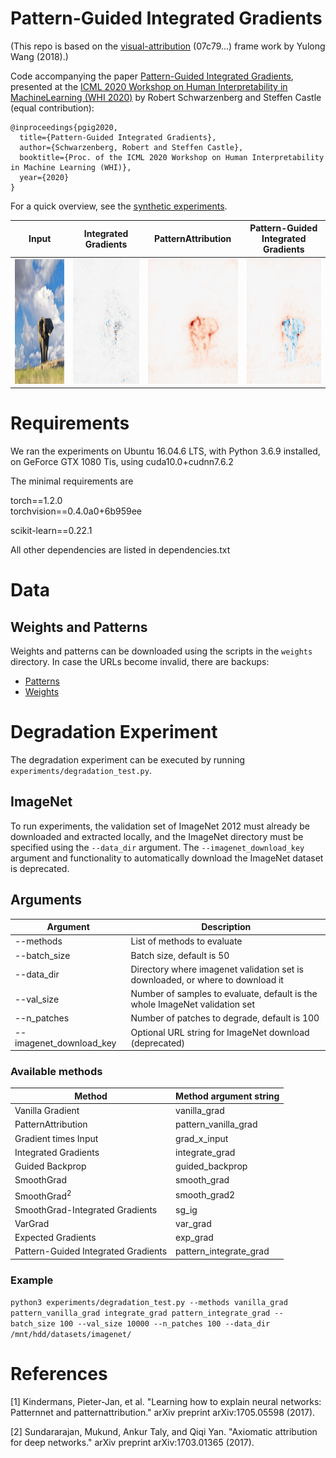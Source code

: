 # Pattern-Guided Integrated Gradients
(This repo is based on the [visual-attribution](https://github.com/yulongwang12/visual-attribution) (07c79...) frame work by Yulong Wang (2018).)

Code accompanying the paper [Pattern-Guided Integrated Gradients](https://arxiv.org/abs/2007.10685), presented at the [ICML 2020 Workshop on Human Interpretability in MachineLearning (WHI 2020)](http://whi2020.online/papers.html) by Robert Schwarzenberg and Steffen Castle (equal contribution):

```
@inproceedings{pgig2020,
  title={Pattern-Guided Integrated Gradients},
  author={Schwarzenberg, Robert and Steffen Castle},
  booktitle={Proc. of the ICML 2020 Workshop on Human Interpretability in Machine Learning (WHI)},
  year={2020}
}
```

For a quick overview, see the [synthetic experiments](https://github.com/dfki-nlp/pgig/blob/master/synthetic.ipynb). 

Input|Integrated Gradients | PatternAttribution | Pattern-Guided Integrated Gradients
---|---|---|---
<img src="https://github.com/dfki-nlp/pgig/blob/master/images/elephant.png?raw=true" width=200 height=200 />|<img src="https://github.com/dfki-nlp/pgig/blob/master/images/integrate_grad.png?raw=true" width=200 height=200 /> | <img src="https://github.com/dfki-nlp/pgig/blob/master/images/pattern_vanilla_grad.png?raw=true" width=200 height=200 /> | <img src="https://github.com/dfki-nlp/pgig/blob/master/images/pattern_integrate_grad.png?raw=true" width=200 height=200 />


# Requirements

We ran the experiments on Ubuntu 16.04.6 LTS, with Python 3.6.9 installed, on GeForce GTX 1080 Tis, using cuda10.0+cudnn7.6.2

The minimal requirements are 

torch==1.2.0          
torchvision==0.4.0a0+6b959ee

scikit-learn==0.22.1   

All other dependencies are listed in dependencies.txt

# Data
## Weights and Patterns

Weights and patterns can be downloaded using the scripts in the `weights` directory. In case the URLs become invalid, there are backups: 
* [Patterns](https://cloud.dfki.de/owncloud/index.php/s/F8ofRWYJz6Bzw5C)
* [Weights](https://cloud.dfki.de/owncloud/index.php/s/AYAdyCncgbbqxS6)


# Degradation Experiment

The degradation experiment can be executed by running `experiments/degradation_test.py`.

## ImageNet 

To run experiments, the validation set of ImageNet 2012 must already be downloaded and extracted locally, and the ImageNet directory must be specified using the `--data_dir` argument. The `--imagenet_download_key` argument and functionality to automatically download the ImageNet dataset is deprecated. 

## Arguments

Argument |Description
--- | ---
--methods| List of methods to evaluate
--batch_size| Batch size, default is 50
--data_dir| Directory where imagenet validation set is downloaded, or where to download it
--val_size| Number of samples to evaluate, default is the whole ImageNet validation set
--n_patches| Number of patches to degrade, default is 100
--imagenet_download_key| Optional URL string for ImageNet download (deprecated)

### Available methods

Method|Method argument string
---|---
Vanilla Gradient|vanilla_grad
PatternAttribution|pattern_vanilla_grad
Gradient times Input|grad_x_input
Integrated Gradients|integrate_grad
Guided Backprop|guided_backprop
SmoothGrad|smooth_grad
SmoothGrad<sup>2</sup>|smooth_grad2
SmoothGrad-Integrated Gradients|sg_ig
VarGrad|var_grad
Expected Gradients|exp_grad
Pattern-Guided Integrated Gradients|pattern_integrate_grad

### Example

```python3 experiments/degradation_test.py --methods vanilla_grad pattern_vanilla_grad integrate_grad pattern_integrate_grad --batch_size 100 --val_size 10000 --n_patches 100 --data_dir /mnt/hdd/datasets/imagenet/```

# References 

[1] Kindermans, Pieter-Jan, et al. "Learning how to explain neural networks: Patternnet and patternattribution." arXiv preprint arXiv:1705.05598 (2017). 

[2] Sundararajan, Mukund, Ankur Taly, and Qiqi Yan. "Axiomatic attribution for deep networks." arXiv preprint arXiv:1703.01365 (2017).
